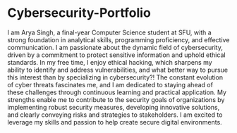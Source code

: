 # Cybersecurity-Portfolio

I am Arya Singh, a final-year Computer Science student at SFU, with a strong foundation in analytical skills, programming proficiency, and effective communication. I am passionate about the dynamic field of cybersecurity, driven by a commitment to protect sensitive information and uphold ethical standards. In my free time, I enjoy ethical hacking, which sharpens my ability to identify and address vulnerabilities, and what better way to pursue this interest than by specializing in cybersecurity?! The constant evolution of cyber threats fascinates me, and I am dedicated to staying ahead of these challenges through continuous learning and practical application. My strengths enable me to contribute to the security goals of organizations by implementing robust security measures, developing innovative solutions, and clearly conveying risks and strategies to stakeholders. I am excited to leverage my skills and passion to help create secure digital environments.

